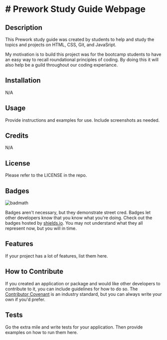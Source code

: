 #   # Prework Study Guide Webpage

## Description

This Prework study guide was created by students to help and study the topics and projects on HTML, CSS, Git, and JavaSript.

My motivation is to build this project was for the bootcamp students to have an easy way to recall roundational principles of coding. By doing this it will also help be a guild throughout our coding experiance.

## Installation

N/A

## Usage

Provide instructions and examples for use. Include screenshots as needed.

## Credits

N/A

## License

Please refer to the LICENSE in the repo.

## Badges

![badmath](https://img.shields.io/github/languages/top/nielsenjared/badmath)

Badges aren't necessary, but they demonstrate street cred. Badges let other developers know that you know what you're doing. Check out the badges hosted by [shields.io](https://shields.io/). You may not understand what they all represent now, but you will in time.

## Features

If your project has a lot of features, list them here.

## How to Contribute

If you created an application or package and would like other developers to contribute to it, you can include guidelines for how to do so. The [Contributor Covenant](https://www.contributor-covenant.org/) is an industry standard, but you can always write your own if you'd prefer.

## Tests

Go the extra mile and write tests for your application. Then provide examples on how to run them here.